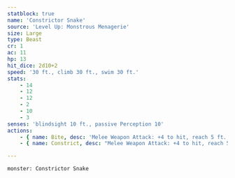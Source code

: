 ```yaml
---
statblock: true
name: 'Constrictor Snake'
source: 'Level Up: Monstrous Menagerie'
size: Large
type: Beast
cr: 1
ac: 11
hp: 13
hit_dice: 2d10+2
speed: '30 ft., climb 30 ft., swim 30 ft.'
stats:
    - 14
    - 12
    - 12
    - 2
    - 10
    - 3
senses: 'blindsight 10 ft., passive Perception 10'
actions:
    - { name: Bite, desc: 'Melee Weapon Attack: +4 to hit, reach 5 ft., one target. Hit: 6 (1d8+2) piercing damage.' }
    - { name: Constrict, desc: "Melee Weapon Attack: +4 to hit, reach 5 ft., one target. Hit: 5 (1d6+2) bludgeoning damage and the target is grappled (escape DC 14). Until this grapple ends, the target is restrained and the snake can't constrict a different target." }

---
```

```statblock
monster: Constrictor Snake
```
